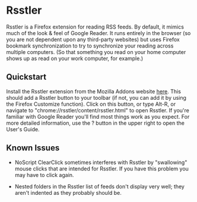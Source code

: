 # Rsstler

Rsstler is a Firefox extension for reading RSS feeds.  By default, it
mimics much of the look & feel of Google Reader.  It runs entirely in
the browser (so you are not dependent upon any third-party websites)
but uses Firefox bookmark synchronization to try to synchronize your
reading across multiple computers. (So that something you read on your
home computer shows up as read on your work computer, for example.)

## Quickstart

Install the Rsstler extension from the Mozilla Addons website
[here](https://addons.mozilla.org/en-US/firefox/addon/rsstler/).  This
should add a Rsstler button to your toolbar (if not, you can add it by
using the Firefox Customize function).  Click on this button, or type
Alt-R, or navigate to "chrome://rsstler/content/rsstler.html" to open
Rsstler.  If you're familiar with Google Reader you'll find most
things work as you expect.  For more detailed information, use the ?
button in the upper right to open the User's Guide.

## Known Issues

* NoScript ClearClick sometimes interferes with Rsstler by
  "swallowing" mouse clicks that are intended for Rsstler.  If you
  have this problem you may have to click again.

* Nested folders in the Rsstler list of feeds don't display very well;
  they aren't indented as they probably should be.
